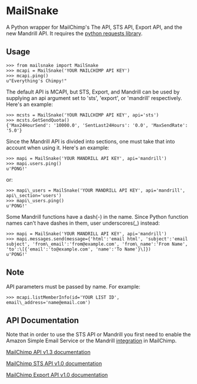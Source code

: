 MailSnake
=========

A Python wrapper for MailChimp's The API, STS API, Export API, and the
new Mandrill API. It requires the [python requests library](http://docs.python-requests.org/en/latest/index.html "Requests Documentation").

Usage
-----

	>>> from mailsnake import MailSnake
	>>> mcapi = MailSnake('YOUR MAILCHIMP API KEY')
	>>> mcapi.ping()
	u"Everything's Chimpy!"

The default API is MCAPI, but STS, Export, and Mandrill can be used by
supplying an api argument set to 'sts', 'export', or 'mandrill'
respectively. Here's an example:

	>>> mcsts = MailSnake('YOUR MAILCHIMP API KEY', api='sts')
	>>> mcsts.GetSendQuota()
    {'Max24HourSend': '10000.0', 'SentLast24Hours': '0.0', 'MaxSendRate': '5.0'}

Since the Mandrill API is divided into sections, one must take that into
account when using it. Here's an example:

	>>> mapi = MailSnake('YOUR MANDRILL API KEY', api='mandrill')
	>>> mapi.users.ping()
    u'PONG!'
    
or:

	>>> mapi\_users = MailSnake('YOUR MANDRILL API KEY', api='mandrill', api\_section='users')
	>>> mapi\_users.ping()
    u'PONG!'

Some Mandrill functions have a dash(-) in the name. Since Python
function names can't have dashes in them, user underscores(\_) instead:

	>>> mapi = MailSnake('YOUR MANDRILL API KEY', api='mandrill')
	>>> mapi.messages.send(message={'html':'email html', 'subject':'email subject', 'from\_email':'from@example.com', 'from\_name':'From Name', 'to':\[{'email':'to@example.com', 'name':'To Name'}\]})
    u'PONG!'

Note
----

API parameters must be passed by name. For example:

	>>> mcapi.listMemberInfo(id='YOUR LIST ID', email\_address='name@email.com')

API Documentation
-----------------

Note that in order to use the STS API or Mandrill you first need to
enable the Amazon Simple Email Service or the Mandrill
[integration](https://us4.admin.mailchimp.com/account/integrations/ "MailChimp Integrations")
in MailChimp.

[MailChimp API v1.3 documentation](http://apidocs.mailchimp.com/api/1.3/ "MCAPI v1.3 Documentation")

[MailChimp STS API v1.0 documentation](http://apidocs.mailchimp.com/sts/1.0/ "STS API v1.0 Documentation")

[MailChimp Export API v1.0 documentation](http://apidocs.mailchimp.com/export/1.0/ "Export API v1.0 Documentation")

